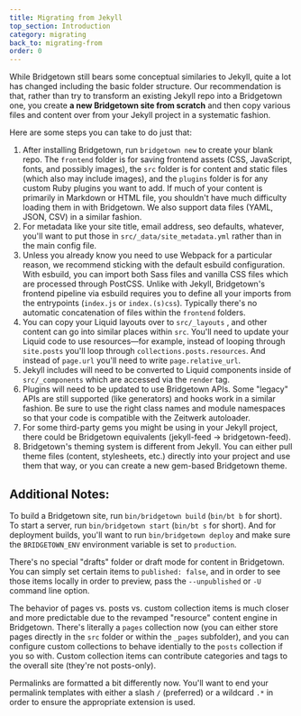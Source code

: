 ```yaml
---
title: Migrating from Jekyll
top_section: Introduction
category: migrating
back_to: migrating-from
order: 0
---
```


While Bridgetown still bears some conceptual similaries to Jekyll, quite a lot has changed including the basic folder structure. Our recommendation is that, rather than try to transform an existing Jekyll repo into a Bridgetown one, you create **a new Bridgetown site from scratch** and then copy various files and content over from your Jekyll project in a systematic fashion.

Here are some steps you can take to do just that:

1. After installing Bridgetown, run `bridgetown new` to create your blank repo. The `frontend` folder is for saving frontend assets (CSS, JavaScript, fonts, and possibly images), the `src` folder is for content and static files (which also may include images), and the `plugins` folder is for any custom Ruby plugins you want to add. If much of your content is primarily in Markdown or HTML file, you shouldn't have much difficulty loading them in with Bridgetown. We also support data files (YAML, JSON, CSV) in a similar fashion.
2. For metadata like your site title, email address, seo defaults, whatever, you'll want to put those in `src/_data/site_metadata.yml` rather than in the main config file.
3. Unless you already know you need to use Webpack for a particular reason, we recommend sticking with the default esbuild configuration. With esbuild, you can import both Sass files and vanilla CSS files which are processed through PostCSS. Unlike with Jekyll, Bridgetown's frontend pipeline via esbuild requires you to define all your imports from the entrypoints (`index.js` or `index.(s)css`). Typically there's no automatic concatenation of files within the `frontend` folders.
4. You can copy your Liquid layouts over to `src/_layouts` , and other content can go into similar places within `src`. You'll need to update your Liquid code to use resources—for example, instead of looping through `site.posts` you'll loop through `collections.posts.resources`. And instead of `page.url` you'll need to write `page.relative_url`.
5. Jekyll includes will need to be converted to Liquid components inside of `src/_components` which are accessed via the `render` tag.
6. Plugins will need to be updated to use Bridgetown APIs. Some "legacy" APIs are still supported (like generators) and hooks work in a similar fashion. Be sure to use the right class names and module namespaces so that your code is compatible with the Zeitwerk autoloader.
7. For some third-party gems you might be using in your Jekyll project, there could be Bridgetown equivalents (jekyll-feed -> bridgetown-feed).
8. Bridgetown's theming system is different from Jekyll. You can either pull theme files (content, stylesheets, etc.) directly into your project and use them that way, or you can create a new gem-based Bridgetown theme.


## Additional Notes:

To build a Bridgetown site, run `bin/bridgetown build` (`bin/bt b` for short). To start a server, run `bin/bridgetown start` (`bin/bt s` for short). And for deployment builds, you'll want to run `bin/bridgetown deploy` and make sure the `BRIDGETOWN_ENV` environment variable is set to `production`.

There's no special "drafts" folder or draft mode for content in Bridgetown. You can simply set certain items to `published: false`, and in order to see those items locally in order to preview, pass the `--unpublished` or `-U` command line option.

The behavior of pages vs. posts vs. custom collection items is much closer and more predictable due to the revamped "resource" content engine in Bridgetown. There's literally a `pages` collection now (you can either store pages directly in the `src` folder or within the `_pages` subfolder), and you can configure custom collections to behave identially to the `posts` collection if you so with. Custom collection items can contribute categories and tags to the overall site (they're not posts-only).

Permalinks are formatted a bit differently now. You'll want to end your permalink templates with either a slash `/` (preferred) or a wildcard `.*` in order to ensure the appropriate extension is used.